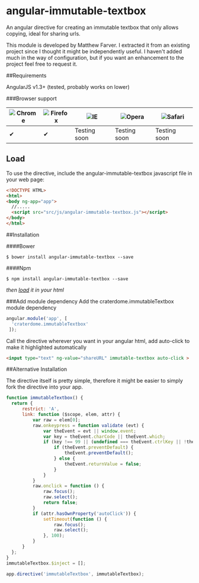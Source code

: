 # angular-immutable-textbox
An angular directive for creating an immutable textbox that only allows copying, ideal for sharing urls.

This module is developed by Matthew Farver.  I extracted it from an existing project since I thought it might be independently useful.
I haven't added much in the way of configuration, but if you want an enhancement to the project feel free to request it.


##Requirements

AngularJS v1.3+ (tested, probably works on lower)


###Browser support


![Chrome](https://raw.github.com/alrra/browser-logos/master/chrome/chrome_48x48.png) | ![Firefox](https://raw.github.com/alrra/browser-logos/master/firefox/firefox_48x48.png) | ![IE](https://raw.github.com/alrra/browser-logos/master/internet-explorer/internet-explorer_48x48.png) | ![Opera](https://raw.github.com/alrra/browser-logos/master/opera/opera_48x48.png) | ![Safari](https://raw.github.com/alrra/browser-logos/master/safari/safari_48x48.png)
--- | --- | --- | --- | --- |
 ✔ | ✔ | Testing soon | Testing soon | Testing soon |

## Load

To use the directive, include the angular-immutable-textbox javascript file in your web page:

```html
<!DOCTYPE HTML>
<html>
<body ng-app="app">
  //.....
  <script src="src/js/angular-immutable-textbox.js"></script>
</body>
</html>
```

##Installation

####Bower

```
$ bower install angular-immutable-textbox --save
```
####Npm

```
$ npm install angular-immutable-textbox --save
```

_then [load](https://github.com/Craterdome/angular-immutable-textbox#load) it in your html_

###Add module dependency
Add the craterdome.immutableTextbox module dependency

```js
angular.module('app', [
  'craterdome.immutableTextbox'
 ]);
```


Call the directive wherever you want in your angular html, add auto-click to make it highlighted automatically

```html
<input type="text" ng-value="shareURL" immutable-textbox auto-click >
```

##Alternative Installation

The directive itself is pretty simple, therefore it might be easier to simply fork the directive into your app.

```js
function immutableTextbox() {
  return {
      restrict: 'A',
      link: function ($scope, elem, attr) {
          var raw = elem[0];
          raw.onkeypress = function validate (evt) {
              var theEvent = evt || window.event;
              var key = theEvent.charCode || theEvent.which;
              if (key !== 99 || (undefined === theEvent.ctrlKey || !theEvent.ctrlKey)) {
                  if (theEvent.preventDefault) {
                      theEvent.preventDefault();
                  } else {
                      theEvent.returnValue = false;
                  }
              }
          }
          raw.onclick = function () {
              raw.focus();
              raw.select();
              return false;
          }
          if (attr.hasOwnProperty('autoClick')) {
              setTimeout(function () {
                  raw.focus();
                  raw.select();
              }, 100);
          }
      }
  };
}
immutableTextbox.$inject = [];

app.directive('immutableTextbox', immutableTextbox);
```
